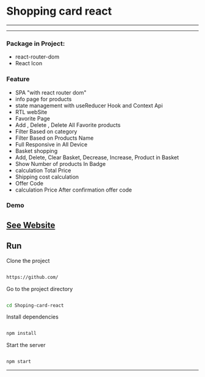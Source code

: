 # Shopping card react

---


---

### Package in Project:

- react-router-dom
- React Icon

### Feature

- SPA "with react router dom"
- info page for products
- state management with useReducer Hook and Context Api
- RTL webSite
- Favorite Page
- Add , Delete , Delete All Favorite products
- Filter Based on category
- Filter Based on Products Name
- Full Responsive in All Device
- ‌Basket shopping
- Add, Delete, Clear Basket, Decrease, Increase, Product in Basket
- Show Number of products In Badge
- calculation Total Price
- Shipping cost calculation
- Offer Code
- calculation Price After confirmation offer code


### Demo

## [See Website](https://)

## Run

Clone the project

```bash

https://github.com/

```

Go to the project directory

```bash

cd Shoping-card-react


```

Install dependencies

```bash

npm install

```

Start the server

```bash

npm start

```
---


